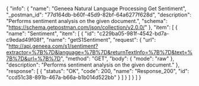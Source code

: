 {
  "info": {
    "name": "Geneea Natural Language Processing Get Sentiment",
    "_postman_id": "77d164db-b60f-45d9-82bf-64a6277f628d",
    "description": "Performs sentiment analysis on the given document.",
    "schema": "https://schema.getpostman.com/json/collection/v2.0.0/"
  },
  "item": [
    {
      "name": "Sentiment",
      "item": [
        {
          "id": "c229ba05-981f-4542-bd7a-c9edad49f08f",
          "name": "getS1Sentiment",
          "request": {
            "url": "http://api.geneea.com/s1/sentiment?extractor=%7B%7D&language=%7B%7D&returnTextInfo=%7B%7D&text=%7B%7D&url=%7B%7D",
            "method": "GET",
            "body": {
              "mode": "raw"
            },
            "description": "Performs sentiment analysis on the given document."
          },
          "response": [
            {
              "status": "OK",
              "code": 200,
              "name": "Response_200",
              "id": "ccd51c38-891b-467a-b66a-b1b014d522bb"
            }
          ]
        }
      ]
    }
  ]
}